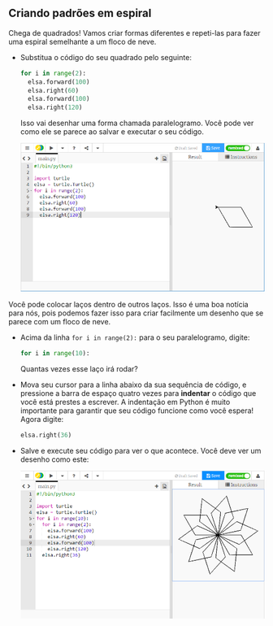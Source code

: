 ## Criando padrões em espiral

Chega de quadrados! Vamos criar formas diferentes e repeti-las para fazer uma espiral semelhante a um floco de neve.

- Substitua o código do seu quadrado pelo seguinte:
    
    ```python
    for i in range(2):
      elsa.forward(100)
      elsa.right(60)
      elsa.forward(100)
      elsa.right(120)
    ```
    
    Isso vai desenhar uma forma chamada paralelogramo. Você pode ver como ele se parece ao salvar e executar o seu código.
    
    ![](images/parallelogram.png)

Você pode colocar laços dentro de outros laços. Isso é uma boa notícia para nós, pois podemos fazer isso para criar facilmente um desenho que se parece com um floco de neve.

- Acima da linha `for i in range(2):` para o seu paralelogramo, digite:
    
    ```python
    for i in range(10):
    ```
    
    Quantas vezes esse laço irá rodar?

- Mova seu cursor para a linha abaixo da sua sequência de código, e pressione a barra de espaço quatro vezes para **indentar** o código que você está prestes a escrever. A indentação em Python é muito importante para garantir que seu código funcione como você espera! Agora digite:
    
    ```python
    elsa.right(36)
    ```

- Salve e execute seu código para ver o que acontece. Você deve ver um desenho como este:
    
    ![](images/snowflake1.png)